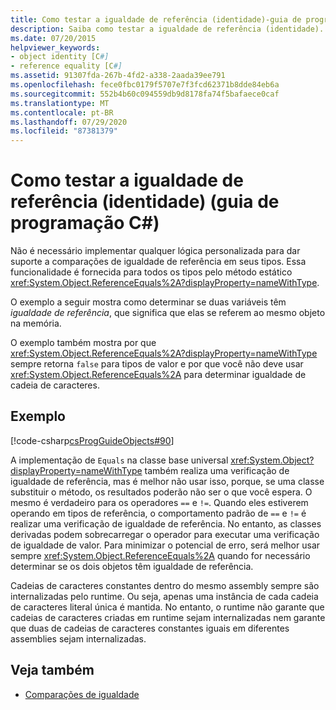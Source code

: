 ```yaml
---
title: Como testar a igualdade de referência (identidade)-guia de programação C#
description: Saiba como testar a igualdade de referência (identidade). Consulte um exemplo de código e exiba recursos adicionais disponíveis.
ms.date: 07/20/2015
helpviewer_keywords:
- object identity [C#]
- reference equality [C#]
ms.assetid: 91307fda-267b-4fd2-a338-2aada39ee791
ms.openlocfilehash: fece0fbc0179f5707e7f3fcd62371b8dde84eb6a
ms.sourcegitcommit: 552b4b60c094559db9d8178fa74f5bafaece0caf
ms.translationtype: MT
ms.contentlocale: pt-BR
ms.lasthandoff: 07/29/2020
ms.locfileid: "87381379"
---
```

# <a name="how-to-test-for-reference-equality-identity-c-programming-guide"></a>Como testar a igualdade de referência (identidade) (guia de programação C#)
Não é necessário implementar qualquer lógica personalizada para dar suporte a comparações de igualdade de referência em seus tipos. Essa funcionalidade é fornecida para todos os tipos pelo método estático <xref:System.Object.ReferenceEquals%2A?displayProperty=nameWithType>.  
  
 O exemplo a seguir mostra como determinar se duas variáveis têm *igualdade de referência*, que significa que elas se referem ao mesmo objeto na memória.  
  
 O exemplo também mostra por que <xref:System.Object.ReferenceEquals%2A?displayProperty=nameWithType> sempre retorna `false` para tipos de valor e por que você não deve usar <xref:System.Object.ReferenceEquals%2A> para determinar igualdade de cadeia de caracteres.  
  
## <a name="example"></a>Exemplo  
 [!code-csharp[csProgGuideObjects#90](~/samples/snippets/csharp/VS_Snippets_VBCSharp/csProgGuideObjects/CS/Objects.cs#90)]  
  
 A implementação de `Equals` na classe base universal <xref:System.Object?displayProperty=nameWithType> também realiza uma verificação de igualdade de referência, mas é melhor não usar isso, porque, se uma classe substituir o método, os resultados poderão não ser o que você espera. O mesmo é verdadeiro para os operadores `==` e `!=`. Quando eles estiverem operando em tipos de referência, o comportamento padrão de `==` e `!=` é realizar uma verificação de igualdade de referência. No entanto, as classes derivadas podem sobrecarregar o operador para executar uma verificação de igualdade de valor. Para minimizar o potencial de erro, será melhor usar sempre <xref:System.Object.ReferenceEquals%2A> quando for necessário determinar se os dois objetos têm igualdade de referência.  
  
 Cadeias de caracteres constantes dentro do mesmo assembly sempre são internalizadas pelo runtime. Ou seja, apenas uma instância de cada cadeia de caracteres literal única é mantida. No entanto, o runtime não garante que cadeias de caracteres criadas em runtime sejam internalizadas nem garante que duas de cadeias de caracteres constantes iguais em diferentes assemblies sejam internalizadas.  
  
## <a name="see-also"></a>Veja também

- [Comparações de igualdade](./equality-comparisons.md)
